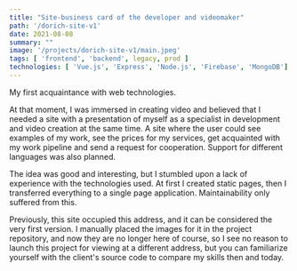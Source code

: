 ```yaml
---
title: "Site-business card of the developer and videomaker"
path: '/dorich-site-v1'
date: 2021-08-08
summary: ""
image: '/projects/dorich-site-v1/main.jpeg'
tags: [ 'frontend', 'backend', legacy, prod ]
technologies: [ 'Vue.js', 'Express', 'Node.js', 'Firebase', 'MongoDB']
---
```

My first acquaintance with web technologies.

At that moment, I was immersed in creating video and believed that I needed a site with a presentation of myself as a specialist in development and video creation at the same time. A site where the user could see examples of my work, see the prices for my services, get acquainted with my work pipeline and send a request for cooperation. Support for different languages was also planned.

The idea was good and interesting, but I stumbled upon a lack of experience with the technologies used. At first I created static pages, then I transferred everything to a single page application. Maintainability only suffered from this.

Previously, this site occupied this address, and it can be considered the very first version. I manually placed the images for it in the project repository, and now they are no longer here of course, so I see no reason to launch this project for viewing at a different address, but you can familiarize yourself with the client's source code to compare my skills then and today.